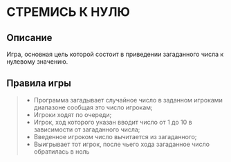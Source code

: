 # СТРЕМИСЬ К НУЛЮ

## Описание

Игра, основная цель которой состоит в приведении загаданного числа к нулевому значению.

## Правила игры

> - Программа загадывает случайное число в заданном игроками диапазоне сообщая это число игрокам;
> - Игроки ходят по очереди;
> - Игрок, ход которого указан вводит число от 1 до 10 в зависимости от загаданного числа;
> - Введенное игроком число вычитается из загаданного;
> - Выигрывает тот игрок, после чьего хода загаданное число обратилась в ноль
